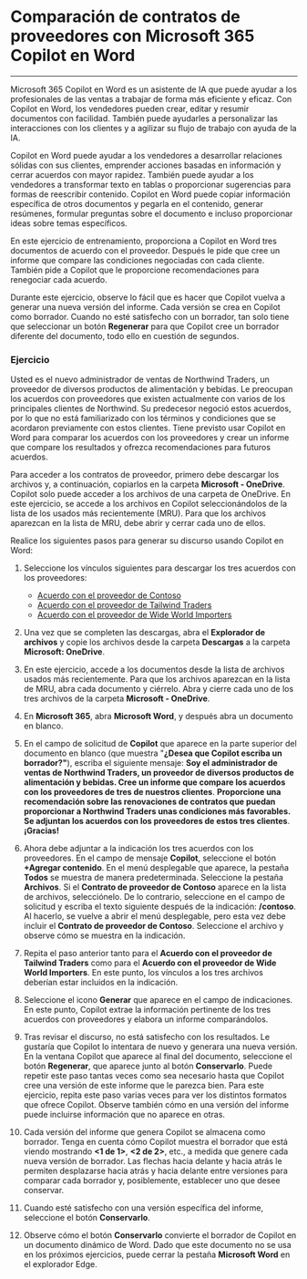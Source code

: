 
# Comparación de contratos de proveedores con Microsoft 365 Copilot en Word
---
Microsoft 365 Copilot en Word es un asistente de IA que puede ayudar a los profesionales de las ventas a trabajar de forma más eficiente y eficaz. Con Copilot en Word, los vendedores pueden crear, editar y resumir documentos con facilidad. También puede ayudarles a personalizar las interacciones con los clientes y a agilizar su flujo de trabajo con ayuda de la IA.

Copilot en Word puede ayudar a los vendedores a desarrollar relaciones sólidas con sus clientes, emprender acciones basadas en información y cerrar acuerdos con mayor rapidez. También puede ayudar a los vendedores a transformar texto en tablas o proporcionar sugerencias para formas de reescribir contenido. Copilot en Word puede copiar información específica de otros documentos y pegarla en el contenido, generar resúmenes, formular preguntas sobre el documento e incluso proporcionar ideas sobre temas específicos.

En este ejercicio de entrenamiento, proporciona a Copilot en Word tres documentos de acuerdo con el proveedor. Después le pide que cree un informe que compare las condiciones negociadas con cada cliente. También pide a Copilot que le proporcione recomendaciones para renegociar cada acuerdo.

Durante este ejercicio, observe lo fácil que es hacer que Copilot vuelva a generar una nueva versión del informe. Cada versión se crea en Copilot como borrador. Cuando no esté satisfecho con un borrador, tan solo tiene que seleccionar un botón **Regenerar** para que Copilot cree un borrador diferente del documento, todo ello en cuestión de segundos.

### Ejercicio

Usted es el nuevo administrador de ventas de Northwind Traders, un proveedor de diversos productos de alimentación y bebidas. Le preocupan los acuerdos con proveedores que existen actualmente con varios de los principales clientes de Northwind. Su predecesor negoció estos acuerdos, por lo que no está familiarizado con los términos y condiciones que se acordaron previamente con estos clientes. Tiene previsto usar Copilot en Word para comparar los acuerdos con los proveedores y crear un informe que compare los resultados y ofrezca recomendaciones para futuros acuerdos.

Para acceder a los contratos de proveedor, primero debe descargar los archivos y, a continuación, copiarlos en la carpeta **Microsoft - OneDrive**. Copilot solo puede acceder a los archivos de una carpeta de OneDrive. En este ejercicio, se accede a los archivos en Copilot seleccionándolos de la lista de los usados más recientemente (MRU). Para que los archivos aparezcan en la lista de MRU, debe abrir y cerrar cada uno de ellos.

Realice los siguientes pasos para generar su discurso usando Copilot en Word:

1. Seleccione los vínculos siguientes para descargar los tres acuerdos con los proveedores:
     - [Acuerdo con el proveedor de Contoso](https://go.microsoft.com/fwlink/?linkid=2268925)
     - [Acuerdo con el proveedor de Tailwind Traders](https://go.microsoft.com/fwlink/?linkid=2269128)
     - [Acuerdo con el proveedor de Wide World Importers](https://go.microsoft.com/fwlink/?linkid=2268931)
1. Una vez que se completen las descargas, abra el **Explorador de archivos** y copie los archivos desde la carpeta **Descargas** a la carpeta **Microsoft: OneDrive**.
1. En este ejercicio, accede a los documentos desde la lista de archivos usados más recientemente. Para que los archivos aparezcan en la lista de MRU, abra cada documento y ciérrelo. Abra y cierre cada uno de los tres archivos de la carpeta **Microsoft - OneDrive**.
1. En **Microsoft 365**, abra **Microsoft Word**, y después abra un documento en blanco.
1. En el campo de solicitud de **Copilot** que aparece en la parte superior del documento en blanco (que muestra "**¿Desea que Copilot escriba un borrador?"**), escriba el siguiente mensaje: **Soy el administrador de ventas de Northwind Traders, un proveedor de diversos productos de alimentación y bebidas. Cree un informe que compare los acuerdos con los proveedores de tres de nuestros clientes**. **Proporcione una recomendación sobre las renovaciones de contratos que puedan proporcionar a Northwind Traders unas condiciones más favorables. Se adjuntan los acuerdos con los proveedores de estos tres clientes**. **¡Gracias!** 
          
1. Ahora debe adjuntar a la indicación los tres acuerdos con los proveedores. En el campo de mensaje **Copilot**, seleccione el botón **+Agregar contenido**. En el menú desplegable que aparece, la pestaña **Todos** se muestra de manera predeterminada. Seleccione la pestaña **Archivos**. Si el **Contrato de proveedor de Contoso** aparece en la lista de archivos, selecciónelo. De lo contrario, seleccione en el campo de solicitud y escriba el texto siguiente después de la indicación: **/contoso**. Al hacerlo, se vuelve a abrir el menú desplegable, pero esta vez debe incluir el **Contrato de proveedor de Contoso**. Seleccione el archivo y observe cómo se muestra en la indicación.
1. Repita el paso anterior tanto para el **Acuerdo con el proveedor de Tailwind Traders** como para el **Acuerdo con el proveedor de Wide World Importers**. En este punto, los vínculos a los tres archivos deberían estar incluidos en la indicación.
1. Seleccione el icono **Generar** que aparece en el campo de indicaciones. En este punto, Copilot extrae la información pertinente de los tres acuerdos con proveedores y elabora un informe comparándolos.
1. Tras revisar el discurso, no está satisfecho con los resultados. Le gustaría que Copilot lo intentara de nuevo y generara una nueva versión. En la ventana Copilot que aparece al final del documento, seleccione el botón **Regenerar**, que aparece junto al botón **Conservarlo**. Puede repetir este paso tantas veces como sea necesario hasta que Copilot cree una versión de este informe que le parezca bien. Para este ejercicio, repita este paso varias veces para ver los distintos formatos que ofrece Copilot. Observe también cómo en una versión del informe puede incluirse información que no aparece en otras. 
1. Cada versión del informe que genera Copilot se almacena como borrador. Tenga en cuenta cómo Copilot muestra el borrador que está viendo mostrando **<1 de 1>**, **<2 de 2>**, etc., a medida que genere cada nueva versión de borrador. Las flechas hacia delante y hacia atrás le permiten desplazarse hacia atrás y hacia delante entre versiones para comparar cada borrador y, posiblemente, establecer uno que desee conservar. 
1. Cuando esté satisfecho con una versión específica del informe, seleccione el botón **Conservarlo**.
1. Observe cómo el botón **Conservarlo** convierte el borrador de Copilot en un documento dinámico de Word. Dado que este documento no se usa en los próximos ejercicios, puede cerrar la pestaña **Microsoft Word** en el explorador Edge. 
